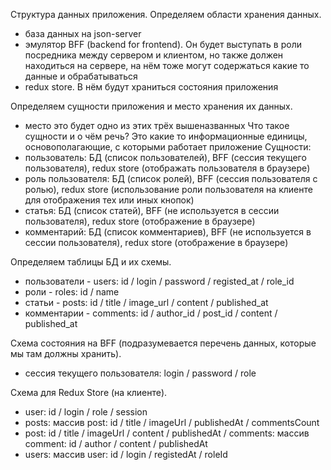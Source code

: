 Структура данных приложения.
   Определяем области хранения данных.
-   база данных на json-server
-   эмулятор BFF (backend for frontend). Он будет выступать в роли посредника между сервером и клиентом, но также должен находиться на сервере, на нём тоже могут содержаться какие то данные и обрабатываться
-   redux store. В нём будут храниться состояния приложения

Определяем сущности приложения и место хранения их данных.
-   место это будет одно из этих трёх вышеназванных
    Что такое сущности и о чём речь? Это какие то информационные единицы, основополагающие, с которыми работает приложение
    Сущности:
-   пользователь: БД (список пользователей), BFF (сессия текущего пользователя), redux store (отображать пользователя в браузере)
-   роль пользователя: БД (список ролей), BFF (сессия пользователя с ролью), redux store (использование роли пользователя на клиенте для отображения тех или иных кнопок)
-   статья: БД (список статей), BFF (не используется в сессии пользователя), redux store (отображение в браузере)
-   комментарий: БД (список комментариев), BFF (не используется в сессии пользователя), redux store (отображение в браузере)

Определяем таблицы БД и их схемы.
-   пользователи - users: id / login / password / registed_at / role_id
-   роли - roles: id / name
-   статьи - posts: id / title / image_url / content / published_at
-   комментарии - comments: id / author_id / post_id / content /  published_at

Схема состояния на BFF (подразумевается перечень данных, которые мы там должны хранить).
-   сессия текущего пользователя: login / password / role

Cхема для Redux Store (на клиенте).
-   user: id / login / role / session
-   posts: массив post: id / title / imageUrl / publishedAt / commentsCount
-   post: id / title / imageUrl / content / publishedAt / comments: массив comment: id / author / content / publishedAt
-   users: массив user: id / login / registedAt / roleId
